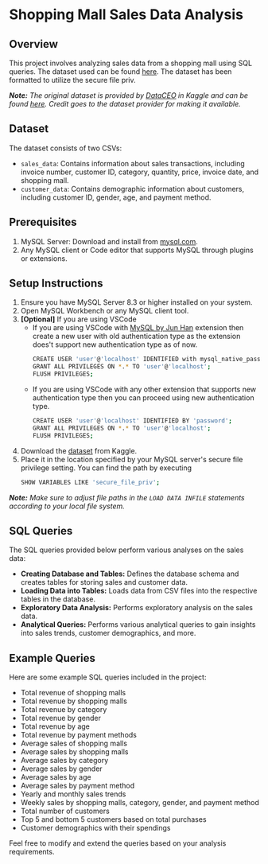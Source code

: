 # Shopping Mall Sales Data Analysis

## Overview
This project involves analyzing sales data from a shopping mall using SQL queries. The dataset used can be found [here](https://www.kaggle.com/datasets/sartazansari/sales-and-customer-data). The dataset has been formatted to utilize the secure file priv.

***Note:** The original dataset is provided by [DataCEO](https://www.kaggle.com/dataceo) in Kaggle and can be found [here](https://www.kaggle.com/datasets/dataceo/sales-and-customer-data). Credit goes to the dataset provider for making it available.*

## Dataset
The dataset consists of two CSVs:

* `sales_data`: Contains information about sales transactions, including invoice number, customer ID, category, quantity, price, invoice date, and shopping mall.
* `customer_data`: Contains demographic information about customers, including customer ID, gender, age, and payment method.

## Prerequisites
1. MySQL Server: Download and install from [mysql.com](https://dev.mysql.com/downloads/mysql/).
2. Any MySQL client or Code editor that supports MySQL through plugins or extensions.

## Setup Instructions
1. Ensure you have MySQL Server 8.3 or higher installed on your system.
2. Open MySQL Workbench or any MySQL client tool.
3. **[Optional]** If you are using VSCode
    * If you are using VSCode with [MySQL by Jun Han](https://marketplace.visualstudio.com/items?itemName=formulahendry.vscode-mysql) extension then create a new user with old authentication type as the extension does't support new authentication type as of now.
        ```bash
        CREATE USER 'user'@'localhost' IDENTIFIED with mysql_native_password by 'password';
        GRANT ALL PRIVILEGES ON *.* TO 'user'@'localhost';
        FLUSH PRIVILEGES;
        ```
    * If you are using VSCode with any other extension that supports new authentication type then you can proceed using new authentication type.
        ```bash
        CREATE USER 'user'@'localhost' IDENTIFIED BY 'password';
        GRANT ALL PRIVILEGES ON *.* TO 'user'@'localhost';
        FLUSH PRIVILEGES;
        ```
5. Download the [dataset](https://www.kaggle.com/datasets/sartazansari/sales-and-customer-data) from Kaggle.
4. Place it in the location specified by your MySQL server's secure file privilege setting. You can find the path by executing
    ```bash
    SHOW VARIABLES LIKE 'secure_file_priv';
    ```

***Note:** Make sure to adjust file paths in the `LOAD DATA INFILE` statements according to your local file system.*

## SQL Queries
The SQL queries provided below perform various analyses on the sales data:

* **Creating Database and Tables:** Defines the database schema and creates tables for storing sales and customer data.
* **Loading Data into Tables:** Loads data from CSV files into the respective tables in the database.
* **Exploratory Data Analysis:** Performs exploratory analysis on the sales data.
* **Analytical Queries:** Performs various analytical queries to gain insights into sales trends, customer demographics, and more.

## Example Queries
Here are some example SQL queries included in the project:

* Total revenue of shopping malls
* Total revenue by shopping malls
* Total revenue by category
* Total revenue by gender
* Total revenue by age
* Total revenue by payment methods
* Average sales of shopping malls
* Average sales by shopping malls
* Average sales by category
* Average sales by gender
* Average sales by age
* Average sales by payment method
* Yearly and monthly sales trends
* Weekly sales by shopping malls, category, gender, and payment method
* Total number of customers
* Top 5 and bottom 5 customers based on total purchases
* Customer demographics with their spendings

Feel free to modify and extend the queries based on your analysis requirements.
